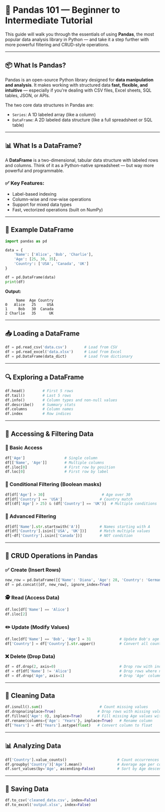 # 🐼 Pandas 101 — Beginner to Intermediate Tutorial

This guide will walk you through the essentials of using **Pandas**, the most popular data analysis library in Python — and take it a step further with more powerful filtering and CRUD-style operations.

---

## 📦 What Is Pandas?

Pandas is an open-source Python library designed for **data manipulation and analysis**. It makes working with structured data **fast, flexible, and intuitive** — especially if you're dealing with CSV files, Excel sheets, SQL tables, JSON, or APIs.

The two core data structures in Pandas are:

- `Series`: A 1D labeled array (like a column)
- `DataFrame`: A 2D labeled data structure (like a full spreadsheet or SQL table)

---

## 📊 What Is a DataFrame?

A **DataFrame** is a two-dimensional, tabular data structure with labeled rows and columns. Think of it as a Python-native spreadsheet — but way more powerful and programmable.

### ✅ Key Features:
- Label-based indexing
- Column-wise and row-wise operations
- Support for mixed data types
- Fast, vectorized operations (built on NumPy)

---

## 📌 Example DataFrame

```python
import pandas as pd

data = {
    'Name': ['Alice', 'Bob', 'Charlie'],
    'Age': [25, 30, 35],
    'Country': ['USA', 'Canada', 'UK']
}

df = pd.DataFrame(data)
print(df)
````

**Output:**

```
     Name  Age Country
0   Alice   25     USA
1     Bob   30  Canada
2 Charlie   35      UK
```

---

## 📥 Loading a DataFrame

```python
df = pd.read_csv('data.csv')        # Load from CSV
df = pd.read_excel('data.xlsx')     # Load from Excel
df = pd.DataFrame(data_dict)        # Load from dictionary
```

---

## 🔍 Exploring a DataFrame

```python
df.head()        # First 5 rows
df.tail()        # Last 5 rows
df.info()        # Column types and non-null values
df.describe()    # Summary stats
df.columns       # Column names
df.index         # Row indices
```

---

## 🎯 Accessing & Filtering Data

### 📎 Basic Access

```python
df['Age']                  # Single column
df[['Name', 'Age']]        # Multiple columns
df.iloc[0]                 # First row by position
df.loc[0]                  # First row by label
```

### 🧪 Conditional Filtering (Boolean masks)

```python
df[df['Age'] > 30]                          # Age over 30
df[df['Country'] == 'USA']                 # Country match
df[(df['Age'] > 25) & (df['Country'] == 'UK')]  # Multiple conditions
```

### 🎯 Advanced Filtering

```python
df[df['Name'].str.startswith('A')]         # Names starting with A
df[df['Country'].isin(['USA', 'UK'])]      # Match multiple values
df[~df['Country'].isin(['Canada'])]        # NOT condition
```

---

## 🔁 CRUD Operations in Pandas

### ✅ Create (Insert Rows)

```python
new_row = pd.DataFrame([{'Name': 'Diana', 'Age': 28, 'Country': 'Germany'}])
df = pd.concat([df, new_row], ignore_index=True)
```

### 🕵️ Read (Access Data)

```python
df.loc[df['Name'] == 'Alice']
df.iloc[2]
```

### ✏️ Update (Modify Values)

```python
df.loc[df['Name'] == 'Bob', 'Age'] = 31             # Update Bob's age
df['Country'] = df['Country'].str.upper()           # Convert all country names to uppercase
```

### ❌ Delete (Drop Data)

```python
df = df.drop(2, axis=0)                             # Drop row with index 2
df = df[df['Name'] != 'Alice']                      # Drop rows where name == Alice
df = df.drop('Age', axis=1)                         # Drop 'Age' column
```

---

## 🧹 Cleaning Data

```python
df.isnull().sum()                          # Count missing values
df.dropna(inplace=True)                   # Drop rows with missing values
df.fillna({'Age': 0}, inplace=True)       # Fill missing Age values with 0
df.rename(columns={'Age': 'Years'}, inplace=True)   # Rename column
df['Years'] = df['Years'].astype(float)   # Convert column to float
```

---

## 📊 Analyzing Data

```python
df['Country'].value_counts()                       # Count occurrences
df.groupby('Country')['Age'].mean()                # Average age per country
df.sort_values(by='Age', ascending=False)          # Sort by Age descending
```

---

## 💾 Saving Data

```python
df.to_csv('cleaned_data.csv', index=False)
df.to_excel('output.xlsx', index=False)
```

